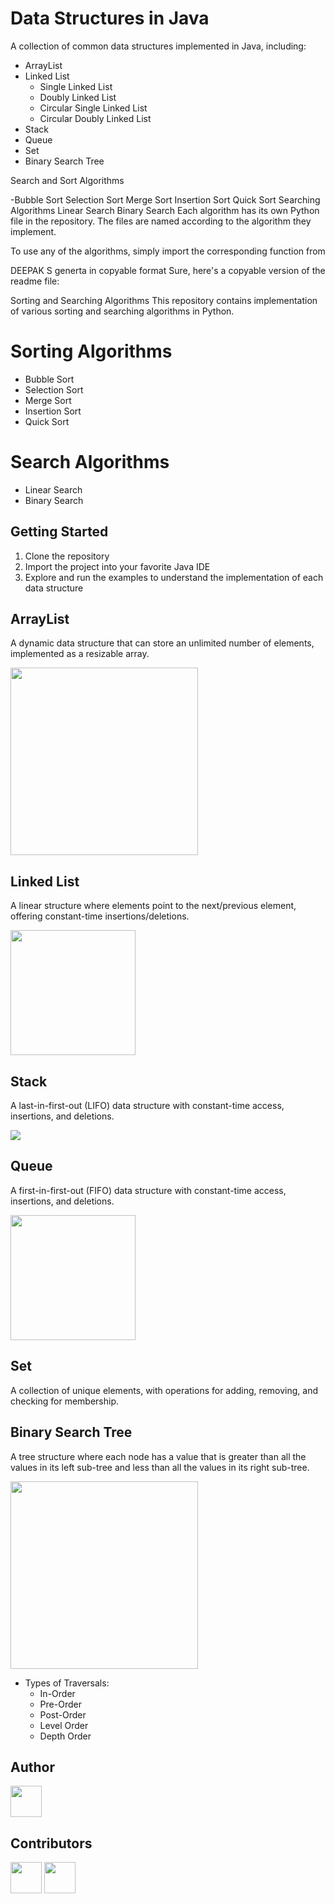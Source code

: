 # Data Structures in Java

A collection of common data structures implemented in Java, including:

- ArrayList
- Linked List
  - Single Linked List
  - Doubly Linked List
  - Circular Single Linked List
  - Circular Doubly Linked List
- Stack
- Queue
- Set
- Binary Search Tree

Search and Sort Algorithms

-Bubble Sort
Selection Sort
Merge Sort
Insertion Sort
Quick Sort
Searching Algorithms
Linear Search
Binary Search
Each algorithm has its own Python file in the repository. The files are named according to the algorithm they implement.

To use any of the algorithms, simply import the corresponding function from




DEEPAK S
generta in copyable format
Sure, here's a copyable version of the readme file:

Sorting and Searching Algorithms
This repository contains implementation of various sorting and searching algorithms in Python.

# Sorting Algorithms
- Bubble Sort
- Selection Sort
- Merge Sort
- Insertion Sort
- Quick Sort

# Search Algorithms

- Linear Search
- Binary Search

## Getting Started

1. Clone the repository
2. Import the project into your favorite Java IDE
3. Explore and run the examples to understand the implementation of each data structure

## ArrayList

A dynamic data structure that can store an unlimited number of elements, implemented as a resizable array.

<img src="https://www.scientecheasy.com/wp-content/uploads/2018/11/arraylist-diagram.png" height="300px" />

## Linked List

A linear structure where elements point to the next/previous element, offering constant-time insertions/deletions.

<img src="https://media.geeksforgeeks.org/wp-content/cdn-uploads/gq/2013/03/Linkedlist.png" height="200px"/>

## Stack

A last-in-first-out (LIFO) data structure with constant-time access, insertions, and deletions.

<img src="https://media.geeksforgeeks.org/wp-content/cdn-uploads/20221219100314/stack.drawio2.png" />

## Queue

A first-in-first-out (FIFO) data structure with constant-time access, insertions, and deletions.


 <img src="https://logicmojo.com/assets/dist/new_pages/images/Queue.png" height="200px" />

## Set

A collection of unique elements, with operations for adding, removing, and checking for membership.

## Binary Search Tree

A tree structure where each node has a value that is greater than all the values in its left sub-tree and less than all the values in its right sub-tree.

 <img src="https://media.geeksforgeeks.org/wp-content/uploads/BST.png" height="300px"  />

- Types of Traversals:
  - In-Order
  - Pre-Order
  - Post-Order
  - Level Order
  - Depth Order
## Author
<a href="https://github.com/itsmedeepu" tite="deepu"><img src="https://avatars.githubusercontent.com/u/90121947?v=4" width="50px" height="50px"></a>

## Contributors
 <a href="https://github.com/itsmedeepu" tite="deepu"><img src="https://avatars.githubusercontent.com/u/90121947?v=4" width="50px" height="50px"></a>
  <a href="https://github.com/deekshugowdan" style="border-radius:20px;" tite="deeksha"><img src="https://avatars.githubusercontent.com/u/90185015?v=4" width="50px" height="50px"></a>
